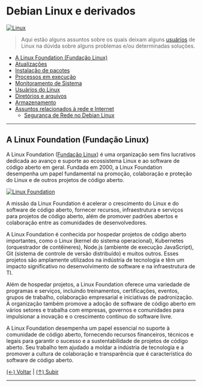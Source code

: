 # Debian Linux e derivados

[![Linux](https://github.com/systemboys/GTi_Laboratory/raw/main/Debian%20Linux%20e%20derivados/images/Linux_1.jpg "Linux")](https://github.com/systemboys/GTi_Laboratory/raw/main/Debian%20Linux%20e%20derivados/images/Linux_1.jpg "Linux")

> Aqui estão alguns assuntos sobre os quais deixam alguns [usuários](https://github.com/systemboys/GTi_Laboratory/tree/main/Debian%20Linux%20e%20derivados/Minhas%20configura%C3%A7%C3%B5es#laborat%C3%B3rio-gti--minhas-configura%C3%A7%C3%B5es "usuários") de Linux na dúvida sobre alguns problemas e/ou determinadas soluções.

- [A Linux Foundation (Fundação Linux)](#a-linux-foundation-funda%C3%A7%C3%A3o-linux "A Linux Foundation (Fundação Linux)")
- [Atualizações](https://github.com/systemboys/GTi_Laboratory/tree/main/Debian%20Linux%20e%20derivados/Atualiza%C3%A7%C3%B5es#laborat%C3%B3rio-gti--atualiza%C3%A7%C3%B5es "Atualizações")
- [Instalação de pacotes](https://github.com/systemboys/GTi_Laboratory/tree/main/Debian%20Linux%20e%20derivados/Instala%C3%A7%C3%A3o%20de%20de%20pacotes#laborat%C3%B3rio-gti--instala%C3%A7%C3%A3o-de-pacotes "Instalação de pacotes")
- [Processos em execução](https://github.com/systemboys/GTi_Laboratory/blob/main/Debian%20Linux%20e%20derivados/Processos%20em%20execu%C3%A7%C3%A3o/README.md#sum%C3%A1rio "Processos em execução")
- [Monitoramento de Sistema](# "Monitoramento de Sistema")
- [Usuários do Linux](https://github.com/systemboys/GTi_Laboratory/tree/main/Debian%20Linux%20e%20derivados/Usu%C3%A1rios%20Linux#laborat%C3%B3rio-gti--usu%C3%A1rios-linux "Usuários do Linux")
- [Diretórios e arquivos](https://github.com/systemboys/GTi_Laboratory/tree/main/Debian%20Linux%20e%20derivados/Diret%C3%B3rios%20e%20arquivos#laborat%C3%B3rio-gti--diret%C3%B3rios-e-arquivos "Diretórios e arquivos")
- [Armazenamento](https://github.com/systemboys/GTi_Laboratory/tree/main/Debian%20Linux%20e%20derivados/Armazenamento#laborat%C3%B3rio-gti--armazenamento "Armazenamento")
- [Assuntos relacionados à rede e Internet](https://github.com/systemboys/GTi_Laboratory/tree/main/Debian%20Linux%20e%20derivados/Assuntos%20relacionados%20%C3%A0%20redes%20e%20Internet#entendendo-o-comando-nslookup-e-a-resolu%C3%A7%C3%A3o-de-dns-no-linux-obtendo-ip-de-dom%C3%ADnios "Assuntos relacionados à rede e Internet")
    - [Segurança de Rede no Debian Linux](https://github.com/systemboys/GTi_Laboratory/tree/main/Debian%20Linux%20e%20derivados/Seguran%C3%A7a%20de%20Rede%20no%20Debian#laborat%C3%B3rio-gti--seguran%C3%A7a-de-rede-no-debian-linux "Segurança de Rede no Debian Linux")

---

## A Linux Foundation (Fundação Linux)

A Linux Foundation ([Fundação Linux](https://www.linuxfoundation.org/ "Fundação Linux")) é uma organização sem fins lucrativos dedicada ao avanço e suporte ao ecossistema Linux e ao software de código aberto em geral. Fundada em 2000, a Linux Foundation desempenha um papel fundamental na promoção, colaboração e proteção do Linux e de outros projetos de código aberto.

[![Linux Foundation](https://github.com/systemboys/GTi_Laboratory/blob/main/Debian%20Linux%20e%20derivados/images/linux-foundation-open-source.jpg?raw=true "Linux Foundation")](https://github.com/systemboys/GTi_Laboratory/blob/main/Debian%20Linux%20e%20derivados/images/linux-foundation-open-source.jpg?raw=true "Linux Foundation")

A missão da Linux Foundation é acelerar o crescimento do Linux e do software de código aberto, fornecer recursos, infraestrutura e serviços para projetos de código aberto, além de promover padrões abertos e colaboração entre as comunidades de desenvolvedores.

A Linux Foundation é conhecida por hospedar projetos de código aberto importantes, como o Linux (kernel do sistema operacional), Kubernetes (orquestrador de contêineres), Node.js (ambiente de execução JavaScript), Git (sistema de controle de versão distribuído) e muitos outros. Esses projetos são amplamente utilizados na indústria de tecnologia e têm um impacto significativo no desenvolvimento de software e na infraestrutura de TI.

Além de hospedar projetos, a Linux Foundation oferece uma variedade de programas e serviços, incluindo treinamentos, certificações, eventos, grupos de trabalho, colaboração empresarial e iniciativas de padronização. A organização também promove a adoção de software de código aberto em vários setores e trabalha com empresas, governos e comunidades para impulsionar a inovação e o crescimento contínuo do software livre.

A Linux Foundation desempenha um papel essencial no suporte à comunidade de código aberto, fornecendo recursos financeiros, técnicos e legais para garantir o sucesso e a sustentabilidade de projetos de código aberto. Seu trabalho tem ajudado a moldar a indústria de tecnologia e a promover a cultura de colaboração e transparência que é característica do software de código aberto.

[(&larr;) Voltar](https://github.com/systemboys/GTi_Laboratory#laborat%C3%B3rio-gti "Voltar ao Sumário") | 
[(&uarr;) Subir](#debian-linux-e-derivados "Subir para o topo")

---
